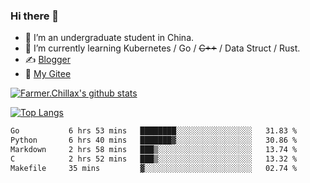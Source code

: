 ### Hi there 👋

- 🔭 I’m an undergraduate student in China.
- 🌱 I’m currently learning Kubernetes / Go / ~~C++~~ / Data Struct / Rust.
- ✍️ [Blogger](https://blog.farmer233.top)
- 🤔 [My Gitee](https://gitee.com/Farmer-chong)


[![Farmer.Chillax's github stats](https://github-readme-stats.vercel.app/api?username=FarmerChillax)](https://github.com/anuraghazra/github-readme-stats)

[![Top Langs](https://github-readme-stats.vercel.app/api/top-langs/?username=FarmerChillax&layout=compact&hide=html,css,javascript)](https://github.com/anuraghazra/github-readme-stats)


<a href="https://wakatime.com/@Farmer"> </a>
          <!--START_SECTION:waka-->

```txt
Go           6 hrs 53 mins   ████████░░░░░░░░░░░░░░░░░   31.83 %
Python       6 hrs 40 mins   ███████▓░░░░░░░░░░░░░░░░░   30.86 %
Markdown     2 hrs 58 mins   ███▒░░░░░░░░░░░░░░░░░░░░░   13.74 %
C            2 hrs 52 mins   ███▒░░░░░░░░░░░░░░░░░░░░░   13.32 %
Makefile     35 mins         ▓░░░░░░░░░░░░░░░░░░░░░░░░   02.74 %
```

<!--END_SECTION:waka-->



<!--
**Farmer-chong/Farmer-chong** is a ✨ _special_ ✨ repository because its `README.md` (this file) appears on your GitHub profile.

Here are some ideas to get you started:

- 🔭 I’m currently working on ...
- 🌱 I’m currently learning ...
- 👯 I’m looking to collaborate on ...
- 🤔 I’m looking for help with ...
- 💬 Ask me about ...
- 📫 How to reach me: ...
- 😄 Pronouns: ...
- ⚡ Fun fact: ...
-->
